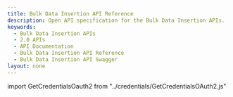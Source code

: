 ```yaml
---
title: Bulk Data Insertion API Reference
description: Open API specification for the Bulk Data Insertion APIs.
keywords:
  - Bulk Data Insertion APIs
  - 2.0 APIs
  - API Documentation
  - Bulk Data Insertion API Reference
  - Bulk Data Insertion API Swagger
layout: none
---
```

import GetCredentialsOauth2 from "../credentials/GetCredentialsOAuth2.js"

<GetCredentialsOauth2 />

<RedoclyAPIBlock src="/analytics-apis/docs/2.0/bulk-data-insertion.json" scrollYOffset={64}/>

